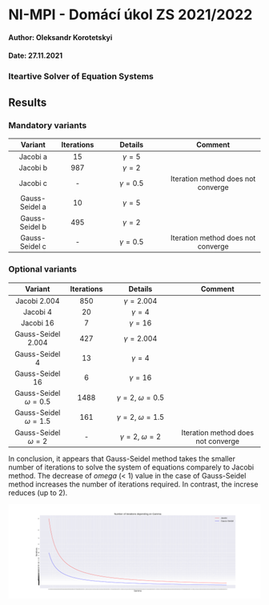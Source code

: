 # NI-MPI - Domácí úkol ZS 2021/2022
#### Author:   Oleksandr Korotetskyi
#### Date:   27.11.2021
### Iteartive Solver of Equation Systems


## Results
### Mandatory variants

| Variant | Iterations | &nbsp;&nbsp;&nbsp;&nbsp;&nbsp;&nbsp;&nbsp;&nbsp;&nbsp;&nbsp;Details&nbsp;&nbsp;&nbsp;&nbsp;&nbsp;&nbsp;&nbsp;&nbsp;&nbsp;&nbsp; | Comment |
|:--------:|:-------------:|:--------------:|:--------------------------------:|
| Jacobi a | 15            | $\gamma = 5$   |                                  |
| Jacobi b | 987           | $\gamma = 2$   |                                  |
| Jacobi c | -             | $\gamma = 0.5$ | Iteration method does not converge |
| Gauss-Seidel a | 10 | $\gamma = 5$ |  |
| Gauss-Seidel b | 495 | $\gamma = 2$ |  |
| Gauss-Seidel c | - | $\gamma = 0.5$ | Iteration method does not converge |

### Optional variants
| Variant | Iterations | &nbsp;&nbsp;&nbsp;&nbsp;&nbsp;&nbsp;&nbsp;&nbsp;&nbsp;&nbsp;Details&nbsp;&nbsp;&nbsp;&nbsp;&nbsp;&nbsp;&nbsp;&nbsp;&nbsp;&nbsp; | Comment |
|:-:|:-:|:-:|:-:|
| Jacobi 2.004 | 850 | $\gamma = 2.004$ |  |
| Jacobi 4 | 20 | $\gamma = 4$   |  |
| Jacobi 16 | 7 | $\gamma = 16$   |  |
| Gauss-Seidel $2.004$ | 427 | $\gamma = 2.004$ |  |
| Gauss-Seidel 4 | 13 | $\gamma = 4$ |  |
| Gauss-Seidel 16 | 6 | $\gamma = 16$ |  |
| Gauss-Seidel $\omega = 0.5$ | 1488 | $\gamma = 2$, $\omega = 0.5$ |  |
| Gauss-Seidel $\omega = 1.5$ | 161 | $\gamma = 2$, $\omega = 1.5$ |  |
| Gauss-Seidel $\omega = 2$ | - | $\gamma = 2$, $\omega = 2$ | Iteration method does not converge |

In conclusion, it appears that Gauss-Seidel method takes the smaller number of iterations to solve the system of equations comparely to Jacobi method. The decrease of _omega_ (< 1) value in the case of Gauss-Seidel method increases the number of iterations required. In contrast, the increse reduces (up to 2).

![results.png at the project directory](./results.png "plot")
